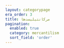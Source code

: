 ```yaml
---
layout: categorypage
era_order: 3
title: مرکانتیلیست‌ها 
pagination:
  enabled: true
  category: mercantilism
  sort_field: 'order'
---
```


